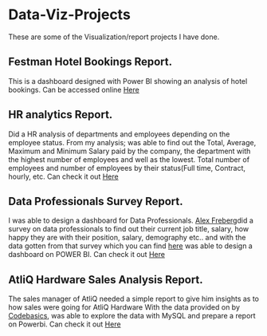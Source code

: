 # Data-Viz-Projects
These are some of the Visualization/report projects I have done. 

## Festman Hotel Bookings Report.

This is a dashboard designed with Power BI showing an analysis of hotel bookings. 
Can be accessed online [Here](https://app.powerbi.com/groups/me/reports/48bf6031-31e5-4df9-ae3c-2e4575ffbc0c)

## HR analytics Report.

Did a HR analysis of departments and employees depending on the employee status.
From my analysis; was able to find out the Total, Average, Maximum and Minimum Salary paid by the company, 
the department with the highest number of employees and well as the lowest.
Total number of employees and number of employees by their status(Full time, Contract, hourly, etc.
Can check it out [Here](https://www.linkedin.com/feed/update/urn:li:activity:6948612625068892160/)

## Data Professionals Survey Report.

I was able to design a dashboard for Data Professionals.
[Alex Freberg](https://www.linkedin.com/in/alex-freberg/)did a survey on data professionals to find out their current job title, salary, 
how happy they are with their position, salary, demography etc.. 
and with the data gotten from that survey which you can find [here](https://lnkd.in/dm-8zitq) was able to design a dashboard on POWER BI.
Can check it out [Here](https://www.linkedin.com/feed/update/urn:li:activity:6990250359365472256/)

## AtliQ Hardware Sales Analysis Report.

The sales manager of AtliQ needed a simple report to give him insights as to how sales were going for AtliQ Hardware
With the data provided on by [Codebasics](https://github.com/codebasics), was able to explore the data with MySQL and prepare a report on Powerbi.
Can check it out [Here](https://www.linkedin.com/feed/update/urn:li:activity:6993579668679323648/)
